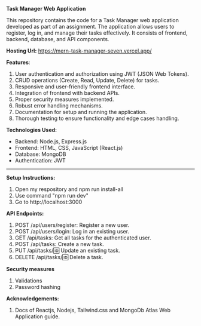 **Task Manager Web Application**

This repository contains the code for a Task Manager web application developed as part of an assignment. The application allows users to register, log in, and manage their tasks effectively. It consists of frontend, backend, database, and API components.


**Hosting Url:** https://mern-task-manager-seven.vercel.app/


**Features**:

1. User authentication and authorization using JWT (JSON Web Tokens).
2. CRUD operations (Create, Read, Update, Delete) for tasks.
3. Responsive and user-friendly frontend interface.
4. Integration of frontend with backend APIs.
5. Proper security measures implemented.
6. Robust error handling mechanisms.
7. Documentation for setup and running the application.
8. Thorough testing to ensure functionality and edge cases handling.


**Technologies Used:**

* Backend: Node.js, Express.js
* Frontend: HTML, CSS, JavaScript (React.js)
* Database: MongoDB
* Authentication: JWT

****
**Setup Instructions:**  

1. Open my respository and npm run install-all
2. Use command "npm run dev"
3. Go to http://localhost:3000


**API Endpoints:**

1. POST /api/users/register: Register a new user.
2. POST /api/users/login: Log in an existing user.
3. GET /api/tasks: Get all tasks for the authenticated user.
4. POST /api/tasks: Create a new task.
5. PUT /api/tasks/:id: Update an existing task.
6. DELETE /api/tasks/:id: Delete a task.


**Security measures**

1. Validations
2. Password hashing


**Acknowledgements:**

1. Docs of Reactjs, Nodejs, Tailwind.css and MongoDb Atlas Web Application guide.
